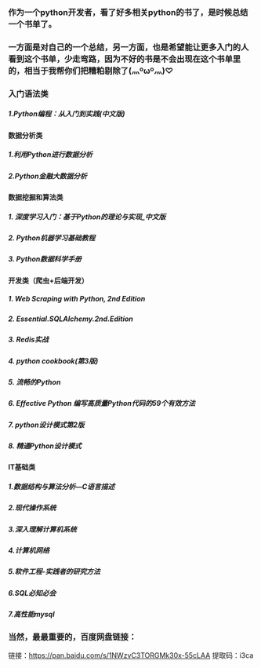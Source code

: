 ### 作为一个python开发者，看了好多相关python的书了，是时候总结一个书单了。

### 一方面是对自己的一个总结，另一方面，也是希望能让更多入门的人看到这个书单，少走弯路，因为不好的书是不会出现在这个书单里的，相当于我帮你们把糟粕剔除了(灬ºωº灬)♡

### 入门语法类
##### 1.Python编程：从入门到实践(中文版)

#### 数据分析类
##### 1.利用Python进行数据分析
##### 2.Python金融大数据分析

#### 数据挖掘和算法类

##### 1. 深度学习入门：基于Python的理论与实现_中文版
##### 2. Python机器学习基础教程
##### 3. Python数据科学手册

#### 开发类（爬虫+后端开发）
##### 1. Web Scraping with Python, 2nd Edition
##### 2. Essential.SQLAlchemy.2nd.Edition
##### 3. Redis实战
##### 4. python cookbook(第3版)
##### 5. 流畅的Python
##### 6. Effective Python 编写高质量Python代码的59个有效方法
##### 7. python设计模式第2版
##### 8. 精通Python设计模式

#### IT基础类
##### 1.数据结构与算法分析—C语言描述
##### 2.现代操作系统
##### 3.深入理解计算机系统
##### 4.计算机网络
##### 5.软件工程-实践者的研究方法
##### 6.SQL必知必会
##### 7.高性能mysql

### 当然，最最重要的，百度网盘链接：
链接：https://pan.baidu.com/s/1NWzvC3TORGMk30x-55cLAA 
提取码：i3ca
